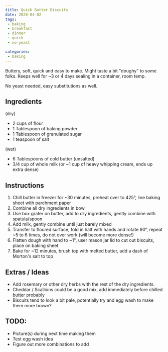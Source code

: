 ```yaml
---
title: Quick Butter Biscuits
date: 2020-04-02
tags:
 - baking
 - breakfast
 - dinner
 - quick
 - no-yeast

categories:
 - baking
---
```


Buttery, soft, quick and easy to make. Might taste a bit "doughy" to some folks. Keeps well for ~3 or 4 days sealing in a container, room temp.

No yeast needed, easy substitutions as well.

## Ingredients
(dry)
 * 2 cups of flour
 * 1 Tablespoon of baking powder
 * 1 Tablespoon of granulated sugar
 * 1 teaspoon of salt

(wet)
 * 6 Tablespoons of cold butter (unsalted)
 * 3/4 cup of whole milk (or ~1 cup of heavy whipping cream, ends up extra dense)

## Instructions
1. Chill butter in freezer for ~30 minutes,
    preheat over to 425°,
    line baking sheet with parchment paper
2. Combine all dry ingredients in bowl
3. Use box grater on butter,
    add to dry ingredients,
    gently combine with spatula/spoon
4. Add milk, gently combine until just barely mixed
5. Transfer to floured surface,
    fold in half with hands and rotate 90°,
    repeat ~5 to 6 times,
    do not over work (will become more dense!)
6. Flatten dough with hand to ~1",
    user mason jar lid to cut out biscuits,
    place on baking sheet
7. Bake for ~12 minutes,
    brush top with melted butter,
    add a dash of Morton's salt to top

## Extras / Ideas

* Add rosemary or other dry herbs with the rest of the dry ingredients.
* Cheddar / Scallions could be a good mix, add immediately before chilled butter probably
* Biscuits tend to look a bit pale, potentially try and egg wash to make them more brown?

## TODO:
* Picture(s) during next time making them
* Test egg wash idea
* Figure out more combinations to add